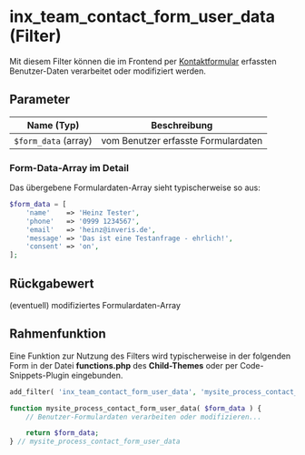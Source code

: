 # inx_team_contact_form_user_data (Filter)

Mit diesem Filter können die im Frontend per [Kontaktformular](../komponenten/kontaktformular) erfassten Benutzer-Daten verarbeitet oder modifiziert werden.

## Parameter

| Name (Typ) | Beschreibung |
| ---------- | ------------ |
| `$form_data` (array) | vom Benutzer erfasste Formulardaten |

### Form-Data-Array im Detail

Das übergebene Formulardaten-Array sieht typischerweise so aus:

```php
$form_data = [
	'name'    => 'Heinz Tester',
	'phone'   => '0999 1234567',
	'email'   => 'heinz@inveris.de',
	'message' => 'Das ist eine Testanfrage - ehrlich!',
	'consent' => 'on',
];
```

## Rückgabewert

(eventuell) modifiziertes Formulardaten-Array

## Rahmenfunktion

Eine Funktion zur Nutzung des Filters wird typischerweise in der folgenden Form in der Datei **functions.php** des **Child-Themes** oder per Code-Snippets-Plugin eingebunden.

```php
add_filter( 'inx_team_contact_form_user_data', 'mysite_process_contact_form_user_data' );

function mysite_process_contact_form_user_data( $form_data ) {
	// Benutzer-Formulardaten verarbeiten oder modifizieren...

	return $form_data;
} // mysite_process_contact_form_user_data
```